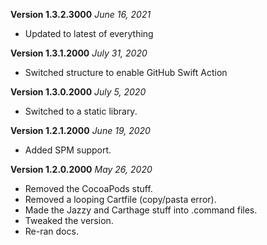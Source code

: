 **Version 1.3.2.3000** *June 16, 2021*

- Updated to latest of everything

**Version 1.3.1.2000** *July 31, 2020*

- Switched structure to enable GitHub Swift Action

**Version 1.3.0.2000** *July 5, 2020*

- Switched to a static library.

**Version 1.2.1.2000** *June 19, 2020*

- Added SPM support.

**Version 1.2.0.2000** *May 26, 2020*

- Removed the CocoaPods stuff.
- Removed a looping Cartfile (copy/pasta error).
- Made the Jazzy and Carthage stuff into .command files.
- Tweaked the version.
- Re-ran docs.

